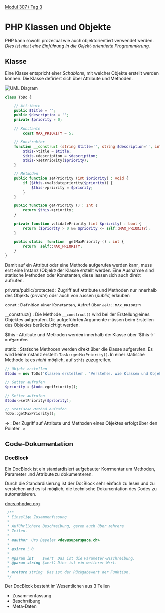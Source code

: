  [Modul 307 / Tag 3](/ilv.307/03-modul-307)

# PHP Klassen und Objekte

PHP kann sowohl prozedual wie auch objektorientiert verwendet werden. *Dies ist nicht eine Einführung in die Objekt-orientierte Programmierung.*


## Klasse

Eine Klasse entspricht einer *Schablone*, mit welcher Objekte erstellt werden können. Die Klasse definiert sich über Attribute und Methoden.

![UML Diagram](/ilv.307/assets/images/uml-class-task.png)

```php
class ToDo {

	// Attribute
	public $title = '';
	public $description = '';
	private $priority = 0;

	// Konstante
        const MAX_PRIORITY = 5;

	// Konstruktor
	function __construct (string $title='', string $description='', int $priority=0) {
		$this->title = $title;
		$this->description = $description;
		$this->setPriority($priority);
	}

	// Methoden
	public function setPriority (int $priority) : void {
		if ($this->validatepriority($priority)) {
			$this->priority = $priority;
		}
	}

	public function getPriority () : int {
		return $this->priority;
	}

	private function validatePriority (int $priority) : bool {
		return ($priority > 0 && $priority <= self::MAX_PRIORITY);
	}

	public static  function  getMaxPriority () : int {
		return  self::MAX_PRIORITY;
	}
}
```
Damit auf ein Attribut oder eine Methode aufgerufen werden kann, muss erst eine Instanz (Objekt) der Klasse erstellt werden. Eine Ausnahme sind statische Methoden oder Konstanten, diese lassen sich auch direkt aufrufen.

private/public/protected
: Zugriff auf Attribute und Methoden nur innerhalb des Objekts (*private*) oder auch von aussen (*public*) erlauben

const
: Definition einer Konstanten, Aufruf über `self::MAX_PRIORITY`

__construct()
: Die Methode `__construct()` wird bei der Erstellung eines Objektes aufgerufen. Die aufgeführten Argumente müssen beim Erstellen des Objektes berücksichtigt werden.

$this
: Attribute und Methoden werden innerhalb der Klasse über `$this->` aufgerufen.

static
: Statische Methoden werden direkt über die Klasse aufgerufen. Es wird keine Instanz erstellt: `Task::getMaxPriority()`. In einer statische Methode ist es *nicht* möglich, auf `$this` zuzugreifen. 

```php
// Objekt erstellen
$todo = new ToDo('Klassen erstellen', 'Verstehen, wie Klassen und Objekte funktionieren.', 4);

// Getter aufrufen
$priority = $todo->getPriority();

// Setter aufrufen
$todo->setPriority($priority);

// Statische Method aufrufen
ToDo::getMaxPriority();
``` 
->
: Der Zugriff auf Attribute und Methoden eines Objektes erfolgt über den Pointer `->`

## Code-Dokumentation

### DocBlock

Ein DocBlock ist ein standardisiert aufgebauter Kommentar um  Methoden, Parameter und Attribute  zu dokumentieren.

Durch die Standardisierung ist der DocBlock sehr einfach zu lesen und zu verstehen und es ist möglich, die technische Dokumentation des Codes zu automatisieren.

[docs.phpdoc.org](https://docs.phpdoc.org/references/phpdoc/basic-syntax.html#what-is-a-docblock)

```php
 /**
 * Einzelige Zusammenfassung
 *
 * Auführlichere Beschreibung, gerne auch über mehrere 
 * Zeilen.
 *
 * @author  Urs Beyeler <dev@superspace.ch>
 *
 * @since 1.0
 *
 * @param int    $wert  Das ist die Parameter-Beschreibung.
 * @param string $wert2 Dies ist ein weiterer Wert.
 * 
 * @return string  Das ist der Rückgabewert der Funktion.
 */
```

Der DocBlock besteht im Wesentlichen aus 3 Teilen:

-  Zusammenfassung
- Beschreibung
- Meta-Daten
<!--stackedit_data:
eyJoaXN0b3J5IjpbMTA5NzQ0MjQ3NywtNTE3ODA2NTcwLC03ND
A0OTU5Myw0MjExOTg5NTUsLTQ2NDY4NjcxNSwxNzY0NjEwODgs
LTcyNzA4OTk4NSw2NDI2NzQ4NDIsMTkzMDIyMzU5NywtMTYzMD
Q3MDExNyw5NTg2NDc4MzUsLTE4ODA0MzA5MCw5MzMyNDA5NDFd
fQ==
-->